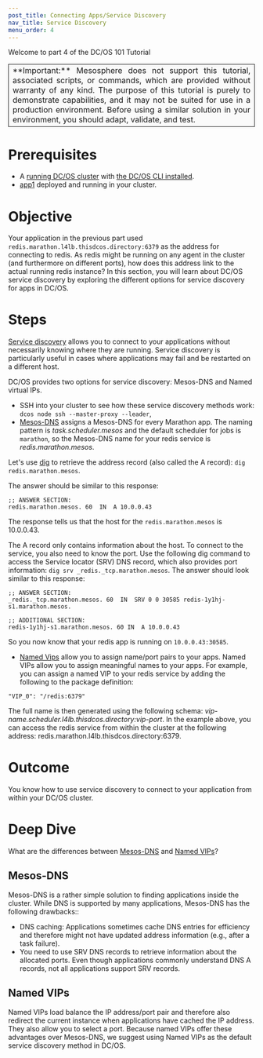 ```yaml
---
post_title: Connecting Apps/Service Discovery
nav_title: Service Discovery
menu_order: 4
---
```


Welcome to part 4 of the DC/OS 101 Tutorial

<table class="table" bgcolor="#FAFAFA"> <tr> <td align=justify style="border-left: thin solid; border-top: thin solid; border-bottom: thin solid;border-right: thin solid;">**Important:** Mesosphere does not support this tutorial, associated scripts, or commands, which are provided without warranty of any kind. The purpose of this tutorial is purely to demonstrate capabilities, and it may not be suited for use in a production environment. Before using a similar solution in your environment, you should adapt, validate, and test.</td> </tr> </table>

# Prerequisites
* A [running DC/OS cluster](/docs/1.10/tutorials/dcos-101/cli/) with [the DC/OS CLI installed](/docs/1.10/tutorials/dcos-101/cli/).
* [app1](/docs/1.10/tutorials/dcos-101/app1/) deployed and running in your cluster.

# Objective
Your application in the previous part used `redis.marathon.l4lb.thisdcos.directory:6379` as the address for connecting to redis. As redis might be running on any agent in the cluster (and furthermore on different ports), how does this address link to the actual running redis instance?
In this section, you will learn about DC/OS service discovery by exploring the different options for service discovery for apps in DC/OS.

# Steps
  [Service discovery](/docs/1.10/networking/) allows you to connect to your applications without necessarily knowing where they are running. Service discovery is particularly useful in cases where applications may fail and be restarted on a different host.

  DC/OS provides two options for service discovery: Mesos-DNS and Named virtual IPs.
  * SSH into your cluster to see how these service discovery methods work: `dcos node ssh --master-proxy --leader`,
  <a name="mesosdns"></a>
  * [Mesos-DNS](/docs/1.10/networking/mesos-dns/) assigns a Mesos-DNS for every Marathon app. The naming pattern is  *task.scheduler.mesos* and the default scheduler for jobs is `marathon`, so the Mesos-DNS name for your redis service is *redis.marathon.mesos*.

  Let's use [dig](https://linux.die.net/man/1/dig) to retrieve the address record (also called the A record): `dig redis.marathon.mesos`.

  The answer should be similar to this response:

  ```
  ;; ANSWER SECTION:
  redis.marathon.mesos. 60  IN  A 10.0.0.43
  ```

  The response tells us that the host for the `redis.marathon.mesos` is 10.0.0.43.

  The A record only contains information about the host. To connect to the service, you also need to know the port. Use the following dig command to access the Service locator (SRV) DNS record, which also provides port information: `dig srv _redis._tcp.marathon.mesos`.
  The answer should look similar to this response:

  ```
  ;; ANSWER SECTION:
  _redis._tcp.marathon.mesos. 60  IN  SRV 0 0 30585 redis-1y1hj-s1.marathon.mesos.

  ;; ADDITIONAL SECTION:
  redis-1y1hj-s1.marathon.mesos. 60 IN  A 10.0.0.43
  ```

  So you now know that your redis app is running on `10.0.0.43:30585`.

  <a name="namedvips"></a>
  * [Named Vips](/docs/1.10/networking/load-balancing-vips/) allow you to assign name/port pairs to your apps. Named VIPs allow you to assign meaningful names to your apps.
  For example, you can assign a named VIP to your redis service by adding the following to the package definition:

  ~~~
  "VIP_0": "/redis:6379"
  ~~~

  The full name is then generated using the following schema:
  *vip-name.scheduler.l4lb.thisdcos.directory:vip-port*. In the example above, you can access the redis service from within the cluster at the following address: redis.marathon.l4lb.thisdcos.directory:6379.

# Outcome
You know how to use service discovery to connect to your application from within your DC/OS cluster.

# Deep Dive
What are the differences between [Mesos-DNS](#mesosdns) and [Named VIPs](#namedvips)?

## Mesos-DNS
Mesos-DNS is a rather simple solution to finding applications inside the cluster. While DNS is supported by many applications, Mesos-DNS has the following drawbacks::

  * DNS caching: Applications sometimes cache DNS entries for efficiency and therefore might not have updated address information (e.g., after a task failure).
  * You need to use SRV DNS records to retrieve information about the allocated ports. Even though applications commonly understand DNS A records, not all applications support SRV records.


## Named VIPs
Named VIPs load balance the IP address/port pair and therefore also redirect the current instance when applications have cached the IP address. They also allow you to select a port. Because named VIPs offer these advantages over Mesos-DNS, we suggest using Named VIPs as the default service discovery method in DC/OS.

